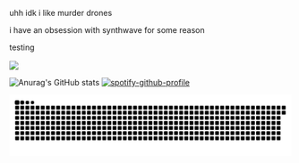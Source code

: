 uhh idk i like murder drones

i have an obsession with synthwave for some reason

testing

<a href="https://discord.com/users/921163995665297410"> <img align="center" src="https://lanyard.cnrad.dev/api/921163995665297410?theme=dark&showDisplayName=true"/></a> 

![Anurag's GitHub stats](https://github-readme-stats.vercel.app/api?username=pixelyloaf&show_icons=true&theme=synthwave)
[![spotify-github-profile](https://spotify-github-profile.kittinanx.com/api/view?uid=31ptaewee7gkub7mrc4nzmhj6ifm&cover_image=true&theme=natemoo-re&show_offline=true&background_color=121212&interchange=true&bar_color=53b14f&bar_color_cover=true)](https://spotify-github-profile.kittinanx.com/api/view?uid=31ptaewee7gkub7mrc4nzmhj6ifm&redirect=true)

<picture>
  <source media="(prefers-color-scheme: dark)" srcset="https://raw.githubusercontent.com/pixelyloaf/pixelyloaf/output/github-contribution-grid-snake-dark.svg">
  <source media="(prefers-color-scheme: light)" srcset="https://raw.githubusercontent.com/pixelyloaf/pixelyloaf/output/github-contribution-grid-snake.svg">
  <img alt="github contribution grid snake animation" src="https://raw.githubusercontent.com/pixelyloaf/pixelyloaf/output/github-contribution-grid-snake.svg">
</picture>     
